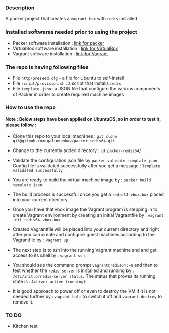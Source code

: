 ### Description

A packer project that creates a ```vagrant box``` with ```redis``` installed

### Installed softwares needed prior to using the project

- Packer software installation : [link for packer](https://www.packer.io/intro/getting-started/install.html)
- VirtualBox software installation : [link for VirtualBox](https://www.virtualbox.org/wiki/Downloads)
- Vagrant software installation : [link for Vagrant](https://www.vagrantup.com/docs/installation/)

### The repo is having following files

- File ```http/preseed.cfg``` - a file for Ubuntu to self-install
- File ```script/provision.sh``` :  a script that installs ```redis```
- File ```template.json``` : a JSON file that configure the various components of Packer in order to create required machine images

### How to use the repo

#### Note : Below steps have been applied on UbuntuOS, so in order to test it, please follow :

- Clone this repo to your local machines : `git clone git@github.com:galindonkov/packer-redis64.git`

- Change to the currently added directory : `cd packer-redis64/`

- Validate the configuration json file by ```packer validate template.json```
  Config file is validated successfully after you get a message : ```Template validated successfully```

- You are ready to build the virtual machine image by : ```packer build template.json```

- The build process is successful once you get a ```redis64-vbox.box``` placed into your current directory

- Once you have that vbox image the Vagrant program is stepping in to create Vagrant environment by creating an initial Vagrantfile by : ```vagrant init redis64-vbox.box```

- Created Vagrantfile will be placed into your current directory and right after you can create and configure guest machines according to the Vagrantfile by : ```vagrant up```

- The next step is to ssh into the running Vagrant machine and and get access to its shell by : ```vagrant ssh```
- You should see the command prompt ```vagrant@redis64:~$``` and then to test whether the ```redis-server``` is installed and running by : ```/etc/init.d/redis-server status```. The status that proves its running state is : ```Active: active (running)```

- It is good approach to power off or even to destroy the VM if it is not needed further by : ```vagrant halt``` to switch it off and ```vagrant destroy``` to remove it.

### TO DO

- Kitchen test
